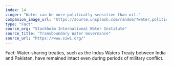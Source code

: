 ```yaml
---
index: 14
zinger: "Water can be more politically sensitive than oil."
companion_image_url: "https://source.unsplash.com/random/?water,politics,conflict,diplomacy"
type: "Fact"
source_org: "Stockholm International Water Institute"
source_title: "Transboundary Water Governance"
source_url: "https://www.siwi.org/"
---
```

Fact: Water-sharing treaties, such as the Indus Waters Treaty between India and Pakistan, have remained intact even during periods of military conflict.
